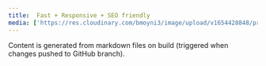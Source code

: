 ```yaml
---
title: 	Fast + Responsive + SEO friendly
media: ['https://res.cloudinary.com/bmoyni3/image/upload/v1654428848/projects/portfolio-page-speed-insights_vycafd.png']
---
```


Content is generated from markdown files on build (triggered when changes pushed to GitHub branch).